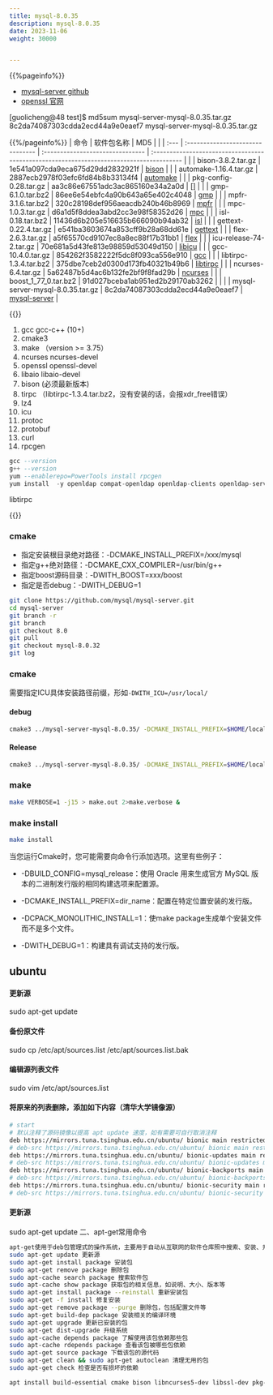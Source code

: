 ```yaml
---
title: mysql-8.0.35
description: mysql-8.0.35
date: 2023-11-06
weight: 30000


---
```

<style>
th, td {
  border: 1px solid rgb(190, 190, 190);
}
</style>
{{%pageinfo%}}
- [mysql-server github](https://github.com/mysql/mysql-server/archive/refs/tags/mysql-8.0.35.tar.gz)
- [openssl 官网](http://www.openssl.org)


[guolicheng@48 test]$ md5sum mysql-server-mysql-8.0.35.tar.gz
8c2da74087303cdda2ecd44a9e0eaef7  mysql-server-mysql-8.0.35.tar.gz






{{%/pageinfo%}}
| 命令 | 软件包名称                       | MD5                              |                                                                                          |
| :--- | :------------------------------- | :------------------------------- | :--------------------------------------------------------------------------------------- |
|      | bison-3.8.2.tar.gz               | 1e541a097cda9eca675d29dd2832921f | [bison](https://ftp.gnu.org/gnu/bison/bison-3.8.2.tar.gz)                                |
|      | automake-1.16.4.tar.gz           | 2887ecb2978f03efc6fd84b8b33134f4 | [automake](https://ftp.gnu.org/gnu/automake/automake-1.16.4.tar.gz)                      |
|      | pkg-config-0.28.tar.gz           | aa3c86e67551adc3ac865160e34a2a0d | []                                                                                       |
|      | gmp-6.1.0.tar.bz2                | 86ee6e54ebfc4a90b643a65e402c4048 | [gmp](https://gmplib.org/)                                                               |
|      | mpfr-3.1.6.tar.bz2               | 320c28198def956aeacdb240b46b8969 | [mpfr](https://www.mpfr.org)                                                             |
|      | mpc-1.0.3.tar.gz                 | d6a1d5f8ddea3abd2cc3e98f58352d26 | [mpc](https://www.multiprecision.org/mpc/)                                               |
|      | isl-0.18.tar.bz2                 | 11436d6b205e516635b666090b94ab32 | [isl](https://gcc.gnu.org/pub/gcc/infrastructure/)                                       |
|      | gettext-0.22.4.tar.gz            | e541ba3603674a853cff9b28a68dd61e | [gettext](https://gnu.org/s/gettext/)                                                    |
|      | flex-2.6.3.tar.gz                | a5f65570cd9107ec8a8ec88f17b31bb1 | [flex](https://github.com/westes/flex/releases)                                          |
|      | icu-release-74-2.tar.gz          | 70e681a5d43fe813e98859d53049d150 | [libicu](https://github.com/unicode-org/icu/tags)                                        |
|      | gcc-10.4.0.tar.gz                | 854262f3582222f5dc8f093ca556e910 | [gcc](https://ftp.gnu.org/gnu/gcc/)                                                      |
|      | libtirpc-1.3.4.tar.bz2           | 375dbe7ceb2d0300d173fb40321b49b6 | [libtirpc](https://sourceforge.net/projects/libtirpc/)                                   |
|      | ncurses-6.4.tar.gz               | 5a62487b5d4ac6b132fe2bf9f8fad29b | [ncurses](https://ftp.gnu.org/gnu/ncurses/)                                              |
|      | boost_1_77_0.tar.bz2             | 91d027bceba1ab951ed2b29170ab3262 |                                                                                          |
|      | mysql-server-mysql-8.0.35.tar.gz | 8c2da74087303cdda2ecd44a9e0eaef7 | [mysql-server](https://github.com/mysql/mysql-server/archive/refs/tags/mysql-8.0.35.tar) |








{{<note>}}
<!---->
1. gcc gcc-c++ (10+)
2. cmake3
3. make （version >= 3.75）
4. ncurses ncurses-devel
5. openssl openssl-devel
6. libaio libaio-devel
7. bison (必须最新版本)
8. tirpc （libtirpc-1.3.4.tar.bz2，没有安装的话，会报xdr_free错误）
9. lz4
10. icu
11. protoc
12. protobuf
13. curl
14. rpcgen



```sql
gcc --version
g++ --version
yum --enablerepo=PowerTools install rpcgen
yum install  -y openldap compat-openldap openldap-clients openldap-servers openldap-devel
```

libtirpc

{{</note>}}



### cmake

- 指定安装根目录绝对路径：-DCMAKE_INSTALL_PREFIX=/xxx/mysql
- 指定g++绝对路径：-DCMAKE_CXX_COMPILER=/usr/bin/g++
- 指定boost源码目录：-DWITH_BOOST=xxx/boost
- 指定是否debug：-DWITH_DEBUG=1






```bash
git clone https://github.com/mysql/mysql-server.git
cd mysql-server
git branch -r
git branch
git checkout 8.0
git pull
git checkout mysql-8.0.32
git log
```







### cmake
需要指定ICU具体安装路径前缀，形如`-DWITH_ICU=/usr/local/`



#### debug
```bash
cmake3 ../mysql-server-mysql-8.0.35/ -DCMAKE_INSTALL_PREFIX=$HOME/local/mysql_3388 -DMYSQL_DATADIR=$HOME/local/mysql_3388/data -DWITH_ICU=$HOME/local  -DWITH_BOOST=./boost_1_77_0 -DSYSCONFDIR=$HOME/local/mysql_3388/etc -DWITH_INNOBASE_STORAGE_ENGINE=1  -DWITH_FEDERATED_STORAGE_ENGINE=1 -DWITH_BLACKHOLE_STORAGE_ENGINE=1 -DWITH_MYISAM_STORAGE_ENGINE=1 -DWITH_PERFSCHEMA_STORAGE_ENGINE=1  -DENABLED_LOCAL_INFILE=1  -DDEFAULT_CHARSET=utf8mb4 -DDEFAULT_COLLATION=utf8mb4_0900_ai_ci -DCMAKE_BUILD_TYPE=Debug -DFORCE_COLORED_OUTPUT=ON  --trace --trace-expand -DWITH_ICU=/usr/local/ > cmake3.out 2>cmake3
```

#### Release
```bash
cmake3 ../mysql-server-mysql-8.0.35/ -DCMAKE_INSTALL_PREFIX=$HOME/local/mysql_3306 -DMYSQL_DATADIR=$HOME/local/mysql_3306/data   -DWITH_BOOST=../mysql-server-mysql-8.0.35/boost -DSYSCONFDIR=$HOME/local/mysql/conf -DWITH_INNOBASE_STORAGE_ENGINE=1  -DWITH_FEDERATED_STORAGE_ENGINE=1 -DWITH_BLACKHOLE_STORAGE_ENGINE=1 -DWITH_MYISAM_STORAGE_ENGINE=1 -DWITH_PERFSCHEMA_STORAGE_ENGINE=1  -DENABLED_LOCAL_INFILE=1  -DDEFAULT_CHARSET=utf8mb4 -DDEFAULT_COLLATION=utf8mb4_0900_ai_ci -DCMAKE_BUILD_TYPE=Release -DFORCE_COLORED_OUTPUT=ON --trace --trace-expand > cmake3.trace.expand 2>&1

```


### make
```bash
make VERBOSE=1 -j15 > make.out 2>make.verbose &
```

### make install

```bash
make install
```

当您运行Cmake时，您可能需要向命令行添加选项。这里有些例子：

- -DBUILD_CONFIG=mysql_release：使用 Oracle 用来生成官方 MySQL 版本的二进制发行版的相同构建选项来配置源。

- -DCMAKE_INSTALL_PREFIX=dir_name：配置在特定位置安装的发行版。

- -DCPACK_MONOLITHIC_INSTALL=1：使make package生成单个安装文件而不是多个文件。

- -DWITH_DEBUG=1：构建具有调试支持的发行版。






## ubuntu

####  更新源
sudo apt-get update
####  备份原文件
sudo cp /etc/apt/sources.list /etc/apt/sources.list.bak
####  编辑源列表文件
sudo vim /etc/apt/sources.list
#### 将原来的列表删除，添加如下内容（清华大学镜像源）

```bash
# start
# 默认注释了源码镜像以提高 apt update 速度，如有需要可自行取消注释
deb https://mirrors.tuna.tsinghua.edu.cn/ubuntu/ bionic main restricted universe multiverse
# deb-src https://mirrors.tuna.tsinghua.edu.cn/ubuntu/ bionic main restricted universe multiverse
deb https://mirrors.tuna.tsinghua.edu.cn/ubuntu/ bionic-updates main restricted universe multiverse
# deb-src https://mirrors.tuna.tsinghua.edu.cn/ubuntu/ bionic-updates main restricted universe multiverse
deb https://mirrors.tuna.tsinghua.edu.cn/ubuntu/ bionic-backports main restricted universe multiverse
# deb-src https://mirrors.tuna.tsinghua.edu.cn/ubuntu/ bionic-backports main restricted universe multiverse
deb https://mirrors.tuna.tsinghua.edu.cn/ubuntu/ bionic-security main restricted universe multiverse
# deb-src https://mirrors.tuna.tsinghua.edu.cn/ubuntu/ bionic-security main restricted universe multiverse
```

####  更新源
sudo apt-get update
二、apt-get常用命令
```bash
apt-get使用于deb包管理式的操作系统，主要用于自动从互联网的软件仓库照中搜索、安装、升级、卸载软件或操作系统，需要root权限
sudo apt-get update 更新源
sudo apt-get install package 安装包
sudo apt-get remove package 删除包
sudo apt-cache search package 搜索软件包
sudo apt-cache show package 获取包的相关信息，如说明、大小、版本等
sudo apt-get install package --reinstall 重新安装包
sudo apt-get -f install 修复安装
sudo apt-get remove package --purge 删除包，包括配置文件等
sudo apt-get build-dep package 安装相关的编译环境
sudo apt-get upgrade 更新已安装的包
sudo apt-get dist-upgrade 升级系统
sudo apt-cache depends package 了解使用该包依赖那些包
sudo apt-cache rdepends package 查看该包被哪些包依赖
sudo apt-get source package 下载该包的源代码
sudo apt-get clean && sudo apt-get autoclean 清理无用的包
sudo apt-get check 检查是否有损坏的依赖

```





```bash
apt install build-essential cmake bison libncurses5-dev libssl-dev pkg-config






```















